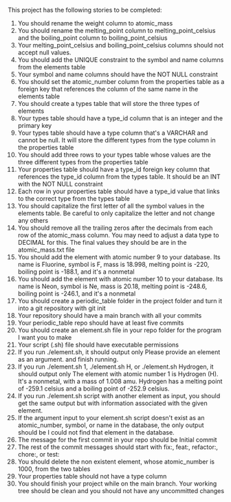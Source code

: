 This project has the following stories to be completed:

1. You should rename the weight column to atomic_mass
2. You should rename the melting_point column to melting_point_celsius and the boiling_point column to boiling_point_celsius
3. Your melting_point_celsius and boiling_point_celsius columns should not accept null values.
4. You should add the UNIQUE constraint to the symbol and name columns from the elements table
5. Your symbol and name columns should have the NOT NULL constraint
6. You should set the atomic_number column from the properties table as a foreign key that references the column of the same name in the elements table
7. You should create a types table that will store the three types of elements
8. Your types table should have a type_id column that is an integer and the primary key
9. Your types table should have a type column that's a VARCHAR and cannot be null. It will store the different types from the type column in the properties table
10. You should add three rows to your types table whose values are the three different types from the properties table
11. Your properties table should have a type_id foreign key column that references the type_id column from the types table. It should be an INT with the NOT NULL constraint
12. Each row in your properties table should have a type_id value that links to the correct type from the types table
13. You should capitalize the first letter of all the symbol values in the elements table. Be careful to only capitalize the letter and not change any others
14. You should remove all the trailing zeros after the decimals from each row of the atomic_mass column. You may need to adjust a data type to DECIMAL for this. The final values they should be are in the atomic_mass.txt file
15. You should add the element with atomic number 9 to your database. Its name is Fluorine, symbol is F, mass is 18.998, melting point is -220, boiling point is -188.1, and it's a nonmetal
16. You should add the element with atomic number 10 to your database. Its name is Neon, symbol is Ne, mass is 20.18, melting point is -248.6, boiling point is -246.1, and it's a nonmetal
17. You should create a periodic_table folder in the project folder and turn it into a git repository with git init
18. Your repository should have a main branch with all your commits
19. Your periodic_table repo should have at least five commits
20. You should create an element.sh file in your repo folder for the program I want you to make
21. Your script (.sh) file should have executable permissions
22. If you run ./element.sh, it should output only Please provide an element as an argument. and finish running.
23. If you run ./element.sh 1, ./element.sh H, or ./element.sh Hydrogen, it should output only The element with atomic number 1 is Hydrogen (H). It's a nonmetal, with a mass of 1.008 amu. Hydrogen has a melting point of -259.1 celsius and a boiling point of -252.9 celsius.
24. If you run ./element.sh script with another element as input, you should get the same output but with information associated with the given element.
25. If the argument input to your element.sh script doesn't exist as an atomic_number, symbol, or name in the database, the only output should be I could not find that element in the database.
26. The message for the first commit in your repo should be Initial commit
27. The rest of the commit messages should start with fix:, feat:, refactor:, chore:, or test:
28. You should delete the non existent element, whose atomic_number is 1000, from the two tables
29. Your properties table should not have a type column
30. You should finish your project while on the main branch. Your working tree should be clean and you should not have any uncommitted changes
